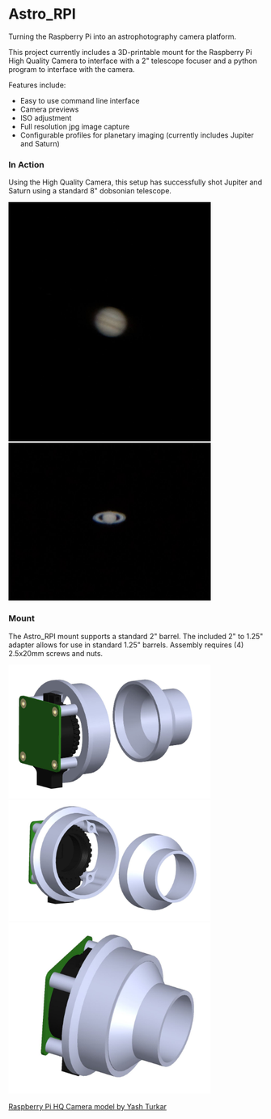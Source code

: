 # Astro_RPI
Turning the Raspberry Pi into an astrophotography camera platform.

This project currently includes a 3D-printable mount for the Raspberry Pi High Quality Camera to interface with a 2" telescope focuser and a python program to interface with the camera. 

Features include:

- Easy to use command line interface
- Camera previews
- ISO adjustment
- Full resolution jpg image capture
- Configurable profiles for planetary imaging (currently includes Jupiter and Saturn)

### In Action
Using the High Quality Camera, this setup has successfully shot Jupiter and Saturn using a standard 8" dobsonian telescope.

<img src="./Media/jupiter.jpg" alt="Jupiter" width="400"/> <img src="./Media/saturn.jpg" alt="Saturn" width="400"/> 


### Mount
The Astro_RPI mount supports a standard 2" barrel. The included 2" to 1.25" adapter allows for use in standard 1.25" barrels. Assembly requires (4) 2.5x20mm screws and nuts.

<img src="./Media/CAD/assembly_back.JPG" alt="Rear view of Astro_RPI mount" width="400"/> <img src="./Media/CAD/assembly_front.JPG" alt="Front view of Astro_RPI mount" width="400"/> 
<img src="./Media/CAD/assembly_adapter.JPG" alt="View of Astro_RPI mount with adapter" width="400"/> 

[Raspberry Pi HQ Camera model by Yash Turkar](https://grabcad.com/library/raspberry-pi-hq-camera-1)
